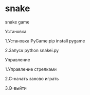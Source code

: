 # snake
snake game

Установка

1.Установка PyGame pip install pygame

2.Запуск python snakei.py

Управление

1.Управление стрелками

2.С-начать заново играть

3.Q-выйти
